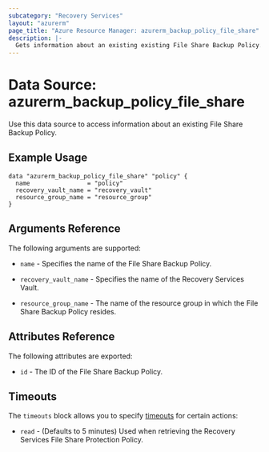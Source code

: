 ```yaml
---
subcategory: "Recovery Services"
layout: "azurerm"
page_title: "Azure Resource Manager: azurerm_backup_policy_file_share"
description: |-
  Gets information about an existing existing File Share Backup Policy.
---
```


# Data Source: azurerm_backup_policy_file_share

Use this data source to access information about an existing File Share Backup Policy.

## Example Usage

```hcl
data "azurerm_backup_policy_file_share" "policy" {
  name                = "policy"
  recovery_vault_name = "recovery_vault"
  resource_group_name = "resource_group"
}
```

## Arguments Reference

The following arguments are supported:

- `name` - Specifies the name of the File Share Backup Policy.

- `recovery_vault_name` - Specifies the name of the Recovery Services Vault.

- `resource_group_name` - The name of the resource group in which the File Share Backup Policy resides.

## Attributes Reference

The following attributes are exported:

- `id` - The ID of the File Share Backup Policy.

## Timeouts

The `timeouts` block allows you to specify [timeouts](https://developer.hashicorp.com/terraform/language/resources/configure#define-operation-timeouts) for certain actions:

* `read` - (Defaults to 5 minutes) Used when retrieving the Recovery Services File Share Protection Policy.
